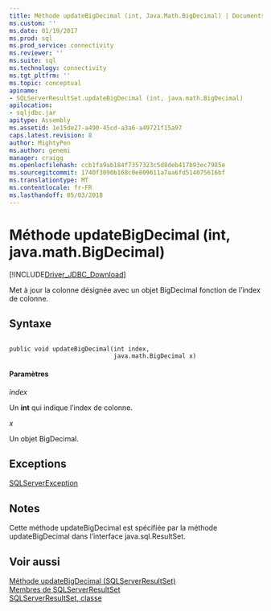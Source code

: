 ```yaml
---
title: Méthode updateBigDecimal (int, Java.Math.BigDecimal) | Documents Microsoft
ms.custom: ''
ms.date: 01/19/2017
ms.prod: sql
ms.prod_service: connectivity
ms.reviewer: ''
ms.suite: sql
ms.technology: connectivity
ms.tgt_pltfrm: ''
ms.topic: conceptual
apiname:
- SQLServerResultSet.updateBigDecimal (int, java.math.BigDecimal)
apilocation:
- sqljdbc.jar
apitype: Assembly
ms.assetid: 1e15de27-a490-45cd-a3a6-a49721f15a97
caps.latest.revision: 8
author: MightyPen
ms.author: genemi
manager: craigg
ms.openlocfilehash: ccb1fa9ab184f7357323c5d8deb417b93ec7985e
ms.sourcegitcommit: 1740f3090b168c0e809611a7aa6fd514075616bf
ms.translationtype: MT
ms.contentlocale: fr-FR
ms.lasthandoff: 05/03/2018
---
```

# <a name="updatebigdecimal-method-int-javamathbigdecimal"></a>Méthode updateBigDecimal (int, java.math.BigDecimal)
[!INCLUDE[Driver_JDBC_Download](../../../includes/driver_jdbc_download.md)]

  Met à jour la colonne désignée avec un objet BigDecimal fonction de l’index de colonne.  
  
## <a name="syntax"></a>Syntaxe  
  
```  
  
public void updateBigDecimal(int index,  
                             java.math.BigDecimal x)  
```  
  
#### <a name="parameters"></a>Paramètres  
 *index*  
  
 Un **int** qui indique l’index de colonne.  
  
 *x*  
  
 Un objet BigDecimal.  
  
## <a name="exceptions"></a>Exceptions  
 [SQLServerException](../../../connect/jdbc/reference/sqlserverexception-class.md)  
  
## <a name="remarks"></a>Notes  
 Cette méthode updateBigDecimal est spécifiée par la méthode updateBigDecimal dans l’interface java.sql.ResultSet.  
  
## <a name="see-also"></a>Voir aussi  
 [Méthode updateBigDecimal &#40;SQLServerResultSet&#41;](../../../connect/jdbc/reference/updatebigdecimal-method-sqlserverresultset.md)   
 [Membres de SQLServerResultSet](../../../connect/jdbc/reference/sqlserverresultset-members.md)   
 [SQLServerResultSet, classe](../../../connect/jdbc/reference/sqlserverresultset-class.md)  
  
  
